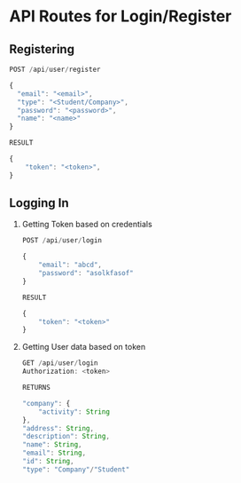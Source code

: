 # API Routes for Login/Register

## Registering
```javascript
POST /api/user/register

{
  "email": "<email>",
  "type": "<Student/Company>",
  "password": "<password>",
  "name": "<name>"
}

RESULT

{
    "token": "<token>",
}
```
## Logging In
1. Getting Token based on credentials
    ```javascript
    POST /api/user/login

    {
        "email": "abcd",
        "password": "asolkfasof"
    }

    RESULT

    {
        "token": "<token>"
    }
    ```
2. Getting User data based on token
    ```javascript
    GET /api/user/login
    Authorization: <token>

    RETURNS

    "company": {
        "activity": String
    },
    "address": String,
    "description": String,
    "name": String,
    "email": String,
    "id": String,
    "type": "Company"/"Student"
    ```
